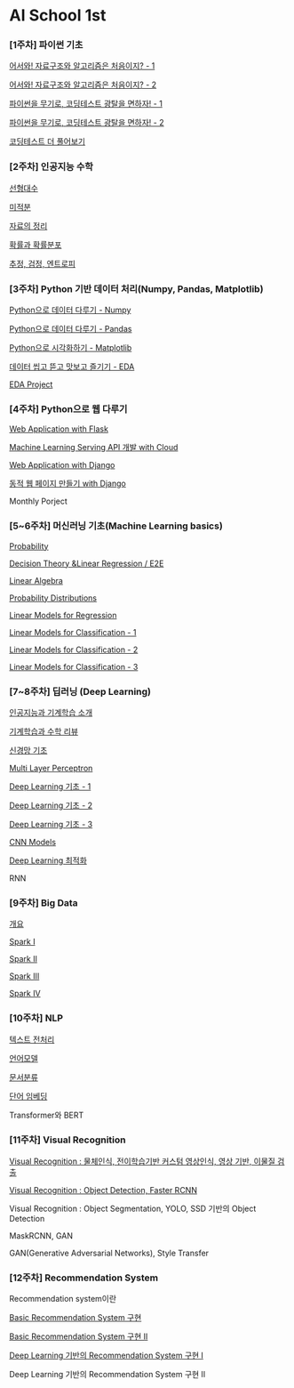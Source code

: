 # AI School 1st

### \[1주차\] 파이썬 기초

[ 어서와! 자료구조와 알고리즘은 처음이지? - 1](https://sangmandu.gitbook.io/til/2020/dec/1)

 [어서와! 자료구조와 알고리즘은 처음이지? - 2](https://sangmandu.gitbook.io/til/2020/dec/2)

 [파이썬을 무기로, 코딩테스트 광탈을 면하자! - 1](https://sangmandu.gitbook.io/til/2020/dec/2)

 [파이썬을 무기로, 코딩테스트 광탈을 면하자! - 2](https://sangmandu.gitbook.io/til/2020/dec/3)

 [코딩테스트 더 풀어보기](https://sangmandu.gitbook.io/til/2020/dec/4)

### \[2주차\] 인공지능 수학

[선형대수](https://sangmandu.gitbook.io/til/2020/dec/7)

[미적분](https://sangmandu.gitbook.io/til/2020/dec/8)

[자료의 정리](https://sangmandu.gitbook.io/til/2020/dec/9)

[확률과 확률분포](https://sangmandu.gitbook.io/til/2020/dec/10)

[추정, 검정, 엔트로피](https://sangmandu.gitbook.io/til/2020/dec/11)

### \[3주차\] Python 기반 데이터 처리\(Numpy, Pandas, Matplotlib\)

[Python으로 데이터 다루기 - Numpy](https://sangmandu.gitbook.io/til/2020/dec/14)

[Python으로 데이터 다루기 - Pandas](https://sangmandu.gitbook.io/til/2020/dec/15)

[Python으로 시각화하기 - Matplotlib](https://sangmandu.gitbook.io/til/2020/dec/16)

[데이터 씹고 뜯고 맛보고 즐기기 - EDA](https://sangmandu.gitbook.io/til/2020/dec/17)

[EDA Project](https://sangmandu.gitbook.io/til/2020/dec/18)

### \[4주차\] Python으로 웹 다루기

[Web Application with Flask](https://sangmandu.gitbook.io/til/2020/dec/21)

[Machine Learning Serving API 개발 with Cloud](https://sangmandu.gitbook.io/til/2020/dec/26)

[Web Application with Django](https://sangmandu.gitbook.io/til/2020/dec/25)

[동적 웹 페이지 만들기 with Django](https://sangmandu.gitbook.io/til/2020/dec/29)

Monthly Porject

### \[5~6주차\] 머신러닝 기초\(Machine Learning basics\)

[Probability](https://sangmandu.gitbook.io/til/2020/jan/4)

[Decision Theory &Linear Regression / E2E](https://sangmandu.gitbook.io/til/2020/jan/7)

[Linear Algebra](https://sangmandu.gitbook.io/til/2020/jan/8)

[Probability Distributions](https://sangmandu.gitbook.io/til/2020/jan/11)

[Linear Models for Regression](https://sangmandu.gitbook.io/til/2020/jan/12)

[Linear Models for Classification - 1](https://sangmandu.gitbook.io/til/2020/jan/13)

[Linear Models for Classification - 2](https://sangmandu.gitbook.io/til/2020/jan/14)

[Linear Models for Classification - 3](https://sangmandu.gitbook.io/til/2020/jan/15)

### \[7~8주차\] 딥러닝 \(Deep Learning\)

[인공지능과 기계학습 소개](https://sangmandu.gitbook.io/til/2020/jan/18)

[기계학습과 수학 리뷰](https://sangmandu.gitbook.io/til/2020/jan/19)

[신경망 기초](https://sangmandu.gitbook.io/til/2020/jan/20)

[Multi Layer Perceptron](https://sangmandu.gitbook.io/til/2020/jan/21)

[Deep Learning 기초 - 1](https://sangmandu.gitbook.io/til/2020/jan/22)

[Deep Learning 기초 - 2](https://sangmandu.gitbook.io/til/2020/jan/25)

[Deep Learning 기초 - 3](https://sangmandu.gitbook.io/til/2020/jan/26)

[CNN Models](https://sangmandu.gitbook.io/til/2020/jan/27)

[Deep Learning 최적화](https://sangmandu.gitbook.io/til/2020/jan/28)

RNN

### \[9주차\] Big Data

[개요](https://sangmandu.gitbook.io/til/2020/feb/1)

[Spark I](https://sangmandu.gitbook.io/til/2020/feb/2)

[Spark II](https://sangmandu.gitbook.io/til/2020/feb/3)

[Spark III](https://sangmandu.gitbook.io/til/2020/feb/4)

[Spark IV](https://sangmandu.gitbook.io/til/2020/feb/5)

### \[10주차\] NLP

[텍스트 전처리](https://sangmandu.gitbook.io/til/2020/feb/15)

[언어모델](https://sangmandu.gitbook.io/til/2020/feb/16)

[문서분류](https://sangmandu.gitbook.io/til/2020/feb/17)

[단어 임베딩](https://sangmandu.gitbook.io/til/2020/feb/18)

Transformer와 BERT

### \[11주차\] Visual Recognition

[Visual Recognition : 물체인식, 전이학습기반 커스텀 영상인식, 영상 기반, 이물질 검출](https://sangmandu.gitbook.io/til/2020/feb/22)

[Visual Recognition : Object Detection, Faster RCNN](https://sangmandu.gitbook.io/til/2020/feb/23)

Visual Recognition : Object Segmentation, YOLO, SSD 기반의 Object Detection

MaskRCNN, GAN

GAN\(Generative Adversarial Networks\), Style Transfer

### \[12주차\] Recommendation System

Recommendation system이란

[Basic Recommendation System 구현](https://sangmandu.gitbook.io/til/2020/mar/2)

[Basic Recommendation System 구현 II](https://sangmandu.gitbook.io/til/2020/mar/3)

[Deep Learning 기반의 Recommendation System 구현 I](https://sangmandu.gitbook.io/til/2020/mar/4)

Deep Learning 기반의 Recommendation System 구현 II

